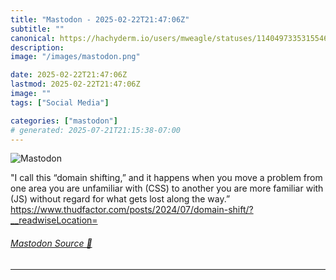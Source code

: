 ```yaml
---
title: "Mastodon - 2025-02-22T21:47:06Z"
subtitle: ""
canonical: https://hachyderm.io/users/mweagle/statuses/114049733531554666
description:
image: "/images/mastodon.png"

date: 2025-02-22T21:47:06Z
lastmod: 2025-02-22T21:47:06Z
image: ""
tags: ["Social Media"]

categories: ["mastodon"]
# generated: 2025-07-21T21:15:38-07:00
---
```

![Mastodon](/images/mastodon.png)

<p>&quot;I call this “domain shifting,” and it happens when you move a problem from one area you are unfamiliar with (CSS) to another you are more familiar with (JS) without regard for what gets lost along the way.”<br /><a href="https://www.thudfactor.com/posts/2024/07/domain-shift/?__readwiseLocation=" target="_blank" rel="nofollow noopener noreferrer" translate="no"><span class="invisible">https://www.</span><span class="ellipsis">thudfactor.com/posts/2024/07/d</span><span class="invisible">omain-shift/?__readwiseLocation=</span></a></p>


###### [Mastodon Source 🐘](https://hachyderm.io/@mweagle/114049733531554666)

___
